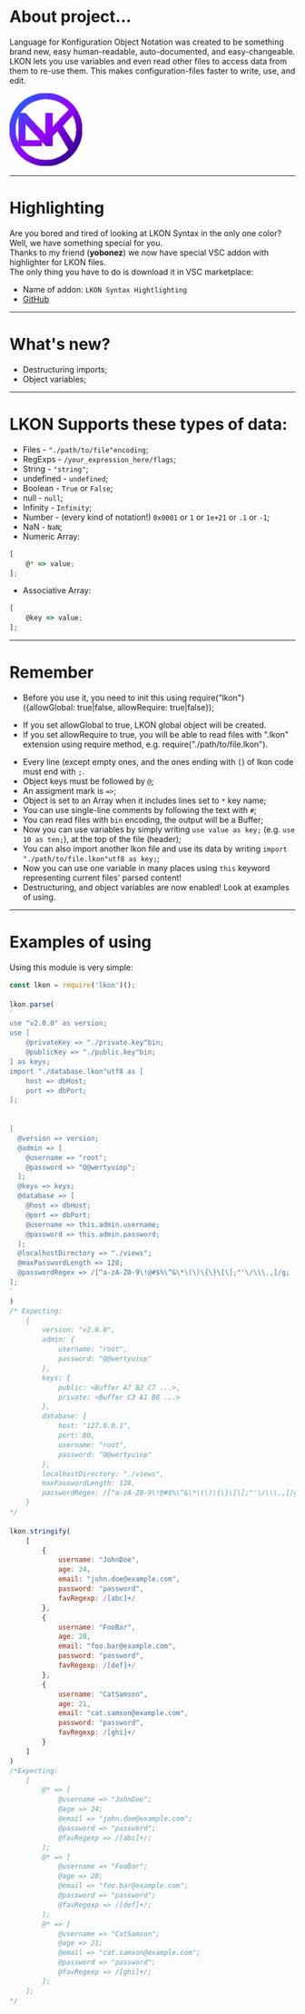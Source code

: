 # About project...
Language for Konfiguration Object Notation was created to be something brand new, easy human-readable, auto-documented, and easy-changeable.
LKON lets you use variables and even read other files to access data from them to re-use them.
This makes configuration-files faster to write, use, and edit.

![LKON](./icon.png)

---

# Highlighting
Are you bored and tired of looking at LKON Syntax in the only one color? <br/>
Well, we have something special for you. <br/>
Thanks to my friend (**yobonez**) we now have special VSC addon with highlighter for LKON files. <br/>
The only thing you have to do is download it in VSC marketplace:
- Name of addon: `LKON Syntax Hightlighting`
- [GitHub](https://github.com/yobonez/vscode-lkon-highlighting)

---
# What's new?
- Destructuring imports;
- Object variables;

---

# LKON Supports these types of data:
- Files - `"./path/to/file"encoding`;
- RegExps - `/your_expression_here/flags`;
- String - `"string"`;
- undefined - `undefined`;
- Boolean - `True` or `False`;
- null - `null`;
- Infinity - `Infinity`;
- Number - (every kind of notation!) `0x0001` or `1` or `1e+21` or `.1` or `-1`;
- NaN - `NaN`;
- Numeric Array:

```js
[
	@* => value;
];
```

- Associative Array:

```js
[
	@key => value;
];
```

---

# Remember
- Before you use it, you need to init this using require("lkon")({allowGlobal: true|false, allowRequire: true|false});
* If you set allowGlobal to true, LKON global object will be created.
* If you set allowRequire to true, you will be able to read files with ".lkon" extension using require method, e.g. require("./path/to/file.lkon").
- Every line (except empty ones, and the ones ending with `[`) of lkon code must end with `;`.
- Object keys must be followed by `@`;
- An assigment mark is `=>`;
- Object is set to an Array when it includes lines set to `*` key name;
- You can use single-line comments by following the text with `#`;
- You can read files with `bin` encoding, the output will be a Buffer;
- Now you can use variables by simply writing `use value as key;` (e.g. `use 10 as ten;`), at the top of the file (header);
- You can also import another lkon file and use its data by writing `import "./path/to/file.lkon"utf8 as key;`;
- Now you can use one variable in many places using `this` keyword representing current files' parsed content!
- Destructuring, and object variables are now enabled! Look at examples of using.

---

# Examples of using
Using this module is very simple:
```js
const lkon = require('lkon')();

lkon.parse(
`
use "v2.0.0" as version;
use [
	@privateKey => "./private.key"bin;
	@publicKey => "./public.key"bin;
] as keys;
import "./database.lkon"utf8 as [
	host => dbHost;
	port => dbPort;
];


[
  @version => version;
  @admin => [
    @username => "root";
    @password => "Q@wertyuiop";
  ];
  @keys => keys;
  @database => [
    @host => dbHost;
    @port => dbPort;
    @username => this.admin.username;
    @password => this.admin.password;
  ];
  @localhostDirectory => "./views";
  @maxPasswordLength => 128;
  @passwordRegex => /[^a-zA-Z0-9\!@#$%\^&\*\(\)\{\}\[\];"'\/\\\.,]/g;
];
`
)
/* Expecting:
	{
		version: "v2.0.0",
		admin: {
			username: "root",
			password: "Q@wertyuiop"
		},
		keys: {
			public: <Buffer A7 B2 C7 ...>,
			private: <Buffer C3 A1 B8 ...>
		},
		database: {
			host: "127.0.0.1",
			port: 80,
			username: "root",
			password: "Q@wertyuiop"
		},
		localhostDirectory: "./views",
		maxPasswordLength: 128,
		passwordRegex: /[^a-zA-Z0-9\!@#$%\^&\*\(\)\{\}\[\];"'\/\\\.,]/g
	}
*/

lkon.stringify(
	[
		{
			username: "JohnDoe",
			age: 24,
			email: "john.doe@example.com",
			password: "password",
			favRegexp: /[abc]+/
		},
		{
			username: "FooBar",
			age: 20,
			email: "foo.bar@example.com",
			password: "password",
			favRegexp: /[def]+/
		},
		{
			username: "CatSamson",
			age: 21,
			email: "cat.samson@example.com",
			password: "password",
			favRegexp: /[ghi]+/
		}
	]
)
/*Expecting:
	[
		@* => [
			@username => "JohnDoe";
			@age => 24;
			@email => "john.doe@example.com";
			@password => "password";
			@favRegexp => /[abc]+/;
		];
		@* => [
			@username => "FooBar";
			@age => 20;
			@email => "foo.bar@example.com";
			@password => "password";
			@favRegexp => /[def]+/;
		];
		@* => [
			@username => "CatSamson";
			@age => 21;
			@email => "cat.samson@example.com";
			@password => "password";
			@favRegexp => /[ghi]+/;
		];
	];
*/
```